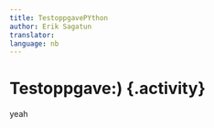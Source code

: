 ```yaml
---
title: TestoppgavePYthon
author: Erik Sagatun
translator: 
language: nb
---
```




# Testoppgave:) {.activity}
yeah
